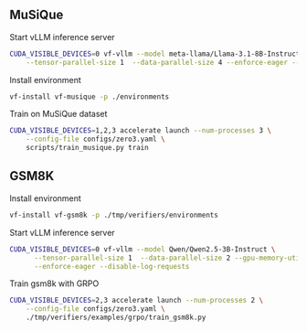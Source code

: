 ## MuSiQue

Start vLLM inference server
```sh
CUDA_VISIBLE_DEVICES=0 vf-vllm --model meta-llama/Llama-3.1-8B-Instruct \
    --tensor-parallel-size 1  --data-parallel-size 4 --enforce-eager --disable-log-requests
```

Install environment
```sh
vf-install vf-musique -p ./environments
```

Train on MuSiQue dataset
```sh
CUDA_VISIBLE_DEVICES=1,2,3 accelerate launch --num-processes 3 \
    --config-file configs/zero3.yaml \
    scripts/train_musique.py train 
```


## GSM8K

Install environment
```sh
vf-install vf-gsm8k -p ./tmp/verifiers/environments
```

Start vLLM inference server
```sh
CUDA_VISIBLE_DEVICES=0 vf-vllm --model Qwen/Qwen2.5-3B-Instruct \
      --tensor-parallel-size 1  --data-parallel-size 2 --gpu-memory-utilization 0.7 \
      --enforce-eager --disable-log-requests
```

Train gsm8k with GRPO
```sh
CUDA_VISIBLE_DEVICES=2,3 accelerate launch --num-processes 2 \
    --config-file configs/zero3.yaml \
    ./tmp/verifiers/examples/grpo/train_gsm8k.py
```
